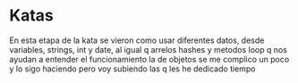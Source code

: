 # Katas

En esta etapa de la kata se vieron como usar diferentes datos, desde variables, strings, int y date, al igual q arrelos hashes y metodos loop q nos ayudan a entender el funcionamiento la de objetos se me complico un poco y lo sigo haciendo pero voy subiendo las q les he dedicado tiempo
